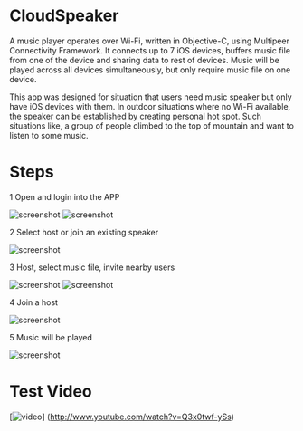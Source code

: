 # CloudSpeaker

A music player operates over Wi-Fi, written in Objective-C, using Multipeer Connectivity Framework. It connects up to 7 iOS devices, buffers music file from one of the device and sharing data to rest of devices. Music will be played across all devices simultaneously, but only require music file on one device. 

This app was designed for situation that users need music speaker but only have iOS devices with them. In outdoor situations where no Wi-Fi available, the speaker can be established by creating personal hot spot. Such situations like, a group of people climbed to the top of mountain and want to listen to some music. 

# Steps
1 Open and login into the APP

![screenshot](http://shihengz.com/wp-content/uploads/2015/08/IMG_2737-e1440877114518.png)
![screenshot](http://shihengz.com/wp-content/uploads/2015/07/IMG_2739-e1440877198803.png)

2 Select host or join an existing speaker

![screenshot](http://shihengz.com/wp-content/uploads/2015/07/IMG_2740-e1440877204339.png)

3 Host, select music file, invite nearby users

![screenshot](http://shihengz.com/wp-content/uploads/2015/08/IMG_2743-e1440877109576.png)
![screenshot](http://shihengz.com/wp-content/uploads/2015/07/IMG_2744-e1440877213784.png)

4 Join a host

![screenshot](http://shihengz.com/wp-content/uploads/2015/08/IMG_2746-e1440877084291.png)

5 Music will be played

![screenshot](http://shihengz.com/wp-content/uploads/2015/07/IMG_2748-e1440877189853.png)

# Test Video

[![video](http://img.youtube.com/vi/Q3x0twf-ySs/0.jpg)]
(http://www.youtube.com/watch?v=Q3x0twf-ySs)
